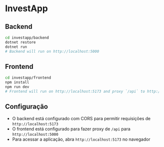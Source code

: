 # InvestApp

## Backend
```bash
cd investapp/backend
dotnet restore
dotnet run
# Backend will run on http://localhost:5000
```

## Frontend
```bash
cd investapp/frontend
npm install
npm run dev
# Frontend will run on http://localhost:5173 and proxy `/api` to http://localhost:5000
```

## Configuração

- O backend está configurado com CORS para permitir requisições de `http://localhost:5173`
- O frontend está configurado para fazer proxy de `/api` para `http://localhost:5000`
- Para acessar a aplicação, abra `http://localhost:5173` no navegador
